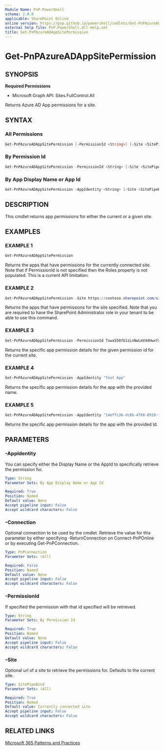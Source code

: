 ```yaml
---
Module Name: PnP.PowerShell
schema: 2.0.0
applicable: SharePoint Online
online version: https://pnp.github.io/powershell/cmdlets/Get-PnPAzureADAppSitePermission.html
external help file: PnP.PowerShell.dll-Help.xml
title: Get-PnPAzureADAppSitePermission
---
```

  
# Get-PnPAzureADAppSitePermission

## SYNOPSIS

**Required Permissions**

  * Microsoft Graph API: Sites.FullControl.All

Returns Azure AD App permissions for a site.

## SYNTAX

### All Permissions
```powershell
Get-PnPAzureADAppSitePermission [-PermissionId <String>] [-Site <SitePipeBind>] [-Connection <PnPConnection>]
```

### By Permission Id
```powershell
Get-PnPAzureADAppSitePermission -PermissionId <String> [-Site <SitePipeBind>] [-Connection <PnPConnection>]
```

### By App Display Name or App Id
```powershell
Get-PnPAzureADAppSitePermission -AppIdentity <String> [-Site <SitePipeBind>] [-Connection <PnPConnection>]
```

## DESCRIPTION

This cmdlet returns app permissions for either the current or a given site.

## EXAMPLES

### EXAMPLE 1
```powershell
Get-PnPAzureADAppSitePermission
```

Returns the apps that have permissions for the currently connected site. Note that if PermissionId is not specified then the Roles property is not populated. This is a current API limitation.

### EXAMPLE 2
```powershell
Get-PnPAzureADAppSitePermission -Site https://contoso.sharepoint.com/sites/projects
```

Returns the apps that have permissions for the site specified. Note that you are required to have the SharePoint Administrator role in your tenant to be able to use this command.

### EXAMPLE 3
```powershell
Get-PnPAzureADAppSitePermission -PermissionId TowaS50fG1zLnNwLmV4dHwxYxNmI0OTI1
```

Returns the specific app permission details for the given permission id for the current site.

### EXAMPLE 4
```powershell
Get-PnPAzureADAppSitePermission -AppIdentity "Test App"
```

Returns the specific app permission details for the app with the provided name.

### EXAMPLE 5
```powershell
Get-PnPAzureADAppSitePermission -AppIdentity "14effc36-dc8b-4f68-8919-f6beb7d847b3"
```

Returns the specific app permission details for the app with the provided Id.

## PARAMETERS

### -AppIdentity
You can specify either the Display Name or the AppId to specifically retrieve the permission for.

```yaml
Type: String
Parameter Sets: By App Display Name or App Id

Required: True
Position: Named
Default value: None
Accept pipeline input: False
Accept wildcard characters: False
```

### -Connection
Optional connection to be used by the cmdlet. Retrieve the value for this parameter by either specifying -ReturnConnection on Connect-PnPOnline or by executing Get-PnPConnection.

```yaml
Type: PnPConnection
Parameter Sets: (All)

Required: False
Position: Named
Default value: None
Accept pipeline input: False
Accept wildcard characters: False
```

### -PermissionId
If specified the permission with that id specified will be retrieved.

```yaml
Type: String
Parameter Sets: By Permission Id

Required: True
Position: Named
Default value: None
Accept pipeline input: False
Accept wildcard characters: False
```

### -Site
Optional url of a site to retrieve the permissions for. Defaults to the current site.

```yaml
Type: SitePipeBind
Parameter Sets: (All)

Required: True
Position: Named
Default value: Currently connected site
Accept pipeline input: False
Accept wildcard characters: False
```

## RELATED LINKS

[Microsoft 365 Patterns and Practices](https://aka.ms/m365pnp)
